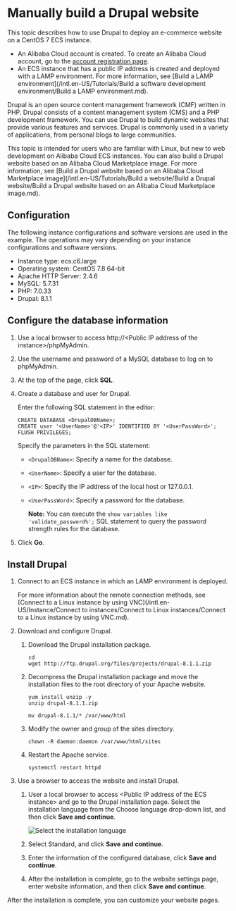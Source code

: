 # Manually build a Drupal website

This topic describes how to use Drupal to deploy an e-commerce website on a CentOS 7 ECS instance.

-   An Alibaba Cloud account is created. To create an Alibaba Cloud account, go to the [account registration page](https://account.alibabacloud.com/register/intl_register.htm).
-   An ECS instance that has a public IP address is created and deployed with a LAMP environment. For more information, see [Build a LAMP environment](/intl.en-US/Tutorials/Build a software development environment/Build a LAMP environment.md).

Drupal is an open source content management framework \(CMF\) written in PHP. Drupal consists of a content management system \(CMS\) and a PHP development framework. You can use Drupal to build dynamic websites that provide various features and services. Drupal is commonly used in a variety of applications, from personal blogs to large communities.

This topic is intended for users who are familiar with Linux, but new to web development on Alibaba Cloud ECS instances. You can also build a Drupal website based on an Alibaba Cloud Marketplace image. For more information, see [Build a Drupal website based on an Alibaba Cloud Marketplace image](/intl.en-US/Tutorials/Build a website/Build a Drupal website/Build a Drupal website based on an Alibaba Cloud Marketplace image.md).

## Configuration

The following instance configurations and software versions are used in the example. The operations may vary depending on your instance configurations and software versions.

-   Instance type: ecs.c6.large
-   Operating system: CentOS 7.8 64-bit
-   Apache HTTP Server: 2.4.6
-   MySQL: 5.7.31
-   PHP: 7.0.33
-   Drupal: 8.1.1

## Configure the database information

1.  Use a local browser to access http://<Public IP address of the instance\>/phpMyAdmin.

2.  Use the username and password of a MySQL database to log on to phpMyAdmin.

3.  At the top of the page, click **SQL**.

4.  Create a database and user for Drupal.

    Enter the following SQL statement in the editor:

    ```
    CREATE DATABASE <DrupalDBName>;
    CREATE user '<UserName>'@'<IP>' IDENTIFIED BY '<UserPassWord>';
    FLUSH PRIVILEGES;
    ```

    Specify the parameters in the SQL statement:

    -   `<DrupalDBName>`: Specify a name for the database.
    -   `<UserName>`: Specify a user for the database.
    -   `<IP>`: Specify the IP address of the local host or 127.0.0.1.
    -   `<UserPassWord>`: Specify a password for the database.

        **Note:** You can execute the `show variables like 'validate_password%';` SQL statement to query the password strength rules for the database.

5.  Click **Go**.


## Install Drupal

1.  Connect to an ECS instance in which an LAMP environment is deployed.

    For more information about the remote connection methods, see [Connect to a Linux instance by using VNC](/intl.en-US/Instance/Connect to instances/Connect to Linux instances/Connect to a Linux instance by using VNC.md).

2.  Download and configure Drupal.

    1.  Download the Drupal installation package.

        ```
        cd
        wget http://ftp.drupal.org/files/projects/drupal-8.1.1.zip
        ```

    2.  Decompress the Drupal installation package and move the installation files to the root directory of your Apache website.

        ```
        yum install unzip -y
        unzip drupal-8.1.1.zip 
        ```

        ```
        mv drupal-8.1.1/* /var/www/html
        ```

    3.  Modify the owner and group of the sites directory.

        ```
        chown -R daemon:daemon /var/www/html/sites
        ```

    4.  Restart the Apache service.

        ```
        systemctl restart httpd
        ```

3.  Use a browser to access the website and install Drupal.

    1.  User a local browser to access <Public IP address of the ECS instance\> and go to the Drupal installation page. Select the installation language from the Choose language drop-down list, and then click **Save and continue**.

        ![Select the installation language](https://static-aliyun-doc.oss-cn-hangzhou.aliyuncs.com/assets/img/en-US/3429919951/p12509.png)

    2.  Select Standard, and click **Save and continue**.

    3.  Enter the information of the configured database, click **Save and continue**.

    4.  After the installation is complete, go to the website settings page, enter website information, and then click **Save and continue**.


After the installation is complete, you can customize your website pages.

